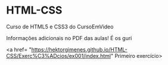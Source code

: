 # HTML-CSS
Curso de HTML5 e CSS3 do CursoEmVideo

Informações adicionais no PDF das aulas!
É os guri

<a href= "https://hektorgimenes.github.io/HTML-CSS/Exerc%C3%ADcios/ex001/index.html" Primeiro exercício>